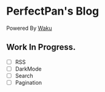 # PerfectPan's Blog

Powered By [Waku](https://waku.gg/)

## Work In Progress.
- [ ] RSS
- [ ] DarkMode
- [ ] Search
- [ ] Pagination
